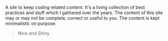 A site to keep coding related content. It's a living collection of best practices and stuff which I gathered over the years. The content of this site may or may not be complete, correct or useful to you.
The content is kept minimalistic on purpose.

> Nice and Shiny